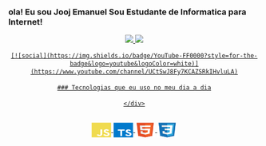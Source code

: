 ### ola! Eu sou Jooj Emanuel Sou Estudante de Informatica para Internet!

<div align="center">
  <a href="https://github.com/dsouloficial">
    <img height="150em" src="https://github-readme-stats.vercel.app/api?username=dsouloficial&count_private=true&include_all_commits=true&show_icons=true&theme=dracula&hide_border=false&show_owner=true"/>
    <img height="150em" src="https://github-readme-stats.vercel.app/api/top-langs/?username=dsouloficial&theme=dracula&hide_border=false&&layout=compact"/>
    
    [![social](https://img.shields.io/badge/YouTube-FF0000?style=for-the-badge&logo=youtube&logoColor=white)](https://www.youtube.com/channel/UCtSwJ8Fy7KCAZSRkIHvluLA)
    
    ### Tecnologias que eu uso no meu dia a dia
    
    </div>
<div style="display: inline_block"><br>
  <img align="center" alt="dsouloficial-Js" height="30" width="40" src="https://raw.githubusercontent.com/devicons/devicon/master/icons/javascript/javascript-plain.svg">
  <img align="center" alt="dsoulfocial-Ts" height="30" width="40" src="https://raw.githubusercontent.com/devicons/devicon/master/icons/typescript/typescript-plain.svg">

  <img align="center" alt="dsouloficial-HTML" height="30" width="40" src="https://raw.githubusercontent.com/devicons/devicon/master/icons/html5/html5-original.svg">
  <img align="center" alt="dsouloficial-CSS" height="30" width="40" src="https://raw.githubusercontent.com/devicons/devicon/master/icons/css3/css3-original.svg">
